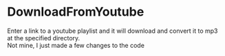 # DownloadFromYoutube
Enter a link to a youtube playlist and it will download and convert it to mp3 at the specified directory. <br>
Not mine, I just made a few changes to the code
